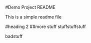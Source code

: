 #Demo Project README

This is a simple readme file

#heading 2
##more stuff
stuffstuffstuff

badstuff